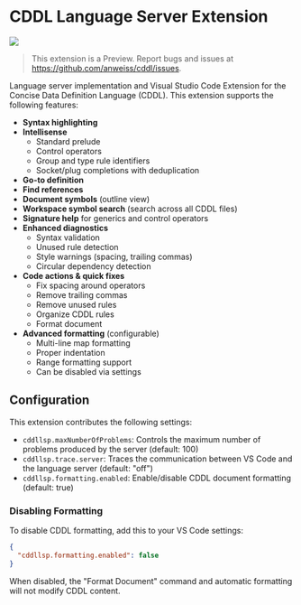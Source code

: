 # CDDL Language Server Extension

[![](https://vsmarketplacebadge.apphb.com/version/anweiss.cddl-languageserver.svg)](https://marketplace.visualstudio.com/items?itemName=anweiss.cddl-languageserver)

> This extension is a Preview. Report bugs and issues at https://github.com/anweiss/cddl/issues.

Language server implementation and Visual Studio Code Extension for the Concise Data Definition Language (CDDL). This extension supports the following features:

* **Syntax highlighting**
* **Intellisense**
  + Standard prelude
  + Control operators
  + Group and type rule identifiers
  + Socket/plug completions with deduplication
* **Go-to definition**
* **Find references**
* **Document symbols** (outline view)
* **Workspace symbol search** (search across all CDDL files)
* **Signature help** for generics and control operators
* **Enhanced diagnostics**
  + Syntax validation
  + Unused rule detection
  + Style warnings (spacing, trailing commas)
  + Circular dependency detection
* **Code actions & quick fixes**
  + Fix spacing around operators
  + Remove trailing commas
  + Remove unused rules
  + Organize CDDL rules
  + Format document
* **Advanced formatting** (configurable)
  + Multi-line map formatting
  + Proper indentation
  + Range formatting support
  + Can be disabled via settings

## Configuration

This extension contributes the following settings:

* `cddllsp.maxNumberOfProblems`: Controls the maximum number of problems produced by the server (default: 100)
* `cddllsp.trace.server`: Traces the communication between VS Code and the language server (default: "off")
* `cddllsp.formatting.enabled`: Enable/disable CDDL document formatting (default: true)

### Disabling Formatting

To disable CDDL formatting, add this to your VS Code settings:

```json
{
  "cddllsp.formatting.enabled": false
}
```

When disabled, the "Format Document" command and automatic formatting will not modify CDDL content.
